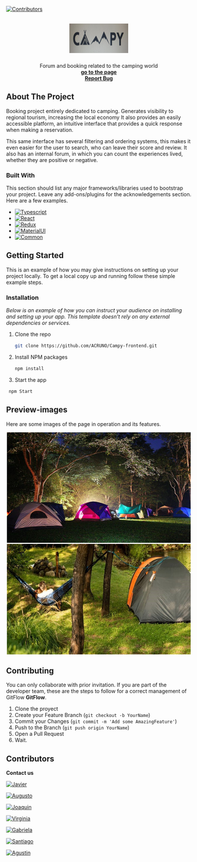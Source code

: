 
<a name="readme-top"></a>


[![Contributors][contributors-shield]][contributors-url]
<!-- [![Forks][forks-shield]][forks-url] -->
<!-- [![Stargazers][stars-shield]][stars-url] -->
<!-- [![Issues][issues-shield]][issues-url] -->
<!-- [![MIT License][license-shield]][license-url] -->




<!-- PROJECT LOGO -->
<br />
<div align="center">
   <img src="campy1.jpg" alt="Logo" width="160" height="80">
  

  <h3 align="center"></h3>

  <p align="center">
    Forum and booking related to the camping world
    <br />
    <a href="https://Linkdeldeploy.com"><strong>go to the page</strong></a>
    <br />
       <a href="https://maildecontacto"> <strong>Report Bug </strong></a>
    
  </p>
</div>


<!-- ABOUT THE PROJECT -->
## About The Project


Booking project entirely dedicated to camping.
Generates visibility to regional tourism, increasing the local economy
It also provides an easily accessible platform, an intuitive interface that provides a quick response when making a reservation.

This same interface has several filtering and ordering systems, this makes it even easier for the user to search, who can leave their score and review.
It also has an internal forum, in which you can count the experiences lived, whether they are positive or negative.


### Built With

This section should list any major frameworks/libraries used to bootstrap your project. Leave any add-ons/plugins for the acknowledgements section. Here are a few examples.

* [![Typescript][Typescript]][Typescript-url]
* [![React][React]][React-url]
* [![Redux][Redux]][Redux-url]
* [![MaterialUI][MaterialUI]][MaterialUI-url]
* [![Common][Common]][Common-url]
<!-- * [![Laravel][Laravel.com]][Laravel-url]
* [![Bootstrap][Bootstrap.com]][Bootstrap-url]
* [![JQuery][JQuery.com]][JQuery-url] -->



<!-- GETTING STARTED -->
## Getting Started

This is an example of how you may give instructions on setting up your project locally.
To get a local copy up and running follow these simple example steps.


### Installation

_Below is an example of how you can instruct your audience on installing and setting up your app. This template doesn't rely on any external dependencies or services._


1. Clone the repo
   ```sh
   git clone https://github.com/ACRUNO/Campy-frontend.git
   ```
3. Install NPM packages
   ```sh
   npm install
   ```
4. Start the app
  ```sh
   npm Start
   ```





<!-- USAGE EXAMPLES -->
## Preview-images 

Here are some images of the page in operation and its features.
<div align="center">
   <img src="camping1.jpg" alt="Logo" width="500" height="300">
    <img src="camping2.jpg" alt="Logo" width=500" height="300">
   </div>

<!-- CONTRIBUTING -->
## Contributing

You can only collaborate with prior invitation.
If you are part of the developer team, these are the steps to follow for a correct management of GitFlow **GitFlow**.

1. Clone the proyect
2. Create your Feature Branch (`git checkout -b YourName`)
3. Commit your Changes (`git commit -m 'Add some AmazingFeature'`)
4. Push to the Branch (`git push origin YourName`)
5. Open a Pull Request
6. Wait.


<!-- CONTRIBUTING -->
## Contributors 

 **Contact us**
<div>   

  [![Javier][Javier-shield]][Javier-url]

 [![Augusto][Augusto-shield]][Augusto-url]

 [![Joaquin][Joaquin-shield]][Joaquin-url]

 [![Virginia][Virginia-shield]][Virginia-url]

 [![Gabriela][Gabriela-shield]][Gabriela-url]

 [![Santiago][Santiago-shield]][Santiago-url]

 [![Agustin][Agustin-shield]][Agustin-url]

</div>


<!-- MARKDOWN LINKS & IMAGES -->
<!-- https://www.markdownguide.org/basic-syntax/#reference-style-links -->
[contributors-shield]: https://img.shields.io/github/contributors/ACRUNO/Campy-frontend.svg?style=for-the-badge
[contributors-url]: https://github.com/ACRUNO/Campy-frontend/graphs/contributors
[forks-shield]: https://img.shields.io/github/forks/othneildrew/Best-README-Template.svg?style=for-the-badge
[forks-url]: https://github.com/othneildrew/Best-README-Template/network/members
[stars-shield]: https://img.shields.io/github/stars/othneildrew/Best-README-Template.svg?style=for-the-badge
[stars-url]: https://github.com/othneildrew/Best-README-Template/stargazers
[issues-shield]: https://img.shields.io/github/issues/othneildrew/Best-README-Template.svg?style=for-the-badge
[issues-url]: https://github.com/othneildrew/Best-README-Template/issues
[license-shield]: https://img.shields.io/github/license/othneildrew/Best-README-Template.svg?style=for-the-badge
[license-url]: https://github.com/othneildrew/Best-README-Template/blob/master/LICENSE.txt

[product-screenshot]: images/screenshot.png
[Typescript]:https://img.shields.io/badge/Typescript-35495E?style=for-the-badge&logo=Typescript&logoColor=4FC08D
[Typescript-url]:https://www.typescriptlang.org/
[React]: https://img.shields.io/badge/React-20232A?style=for-the-badge&logo=react&logoColor=61DAFB
[React-url]: https://reactjs.org/
[Redux]: https://img.shields.io/badge/Redux-35495E?style=for-the-badge&logo=Redux&logoColor=4FC08D
[Redux-url]: https://redux.js.org/
[MaterialUI]: https://img.shields.io/badge/Material-Ui-35495E?style=for-the-badge&logo=MaterialUi&logoColor=4FC08D
[MaterialUI-url]: https://mui.com/
[Common]: https://img.shields.io/badge/Common.js-35495E?style=for-the-badge&logo=commondotjs&logoColor=4FC08D
[Common-url]: https://
[Laravel.com]: https://img.shields.io/badge/Laravel-FF2D20?style=for-the-badge&logo=laravel&logoColor=white
[Laravel-url]: https://laravel.com
[Bootstrap.com]: https://img.shields.io/badge/Bootstrap-563D7C?style=for-the-badge&logo=bootstrap&logoColor=white
[Bootstrap-url]: https://getbootstrap.com
[JQuery.com]: https://img.shields.io/badge/jQuery-0769AD?style=for-the-badge&logo=jquery&logoColor=white
[JQuery-url]: https://jquery.com 


[Javier-url]: https://www.linkedin.com/in/javier-leandro-montenegro/
[Javier-shield]: https://img.shields.io/badge/Javier-black.svg?style=for-the-badge&logo=linkedin&colorB=555
[Augusto-url]: https://www.linkedin.com/in/augusto-gabriel-alvarez-360895240/
[Augusto-shield]: https://img.shields.io/badge/Augusto-black.svg?style=for-the-badge&logo=linkedin&colorB=555
[Joaquin-url]: https://www.linkedin.com/in/joaquin-delgado-2702391b0/
[Joaquin-shield]: https://img.shields.io/badge/Joaquin-black.svg?style=for-the-badge&logo=linkedin&colorB=555
[Virginia-url]: https://www.linkedin.com/in/
[Virginia-shield]: https://img.shields.io/badge/Virginia-black.svg?style=for-the-badge&logo=linkedin&colorB=555
[Gabriela-url]: https://www.linkedin.com/in
[Gabriela-shield]: https://img.shields.io/badge/Gabriela-black.svg?style=for-the-badge&logo=linkedin&colorB=555
[Santiago-url]: https://www.linkedin.com/in/
[Santiago-shield]: https://img.shields.io/badge/Santiago-black.svg?style=for-the-badge&logo=linkedin&colorB=555
[Agustin-url]: https://www.linkedin.com/in/
[Agustin-shield]: https://img.shields.io/badge/Agustin-black.svg?style=for-the-badge&logo=linkedin&colorB=555